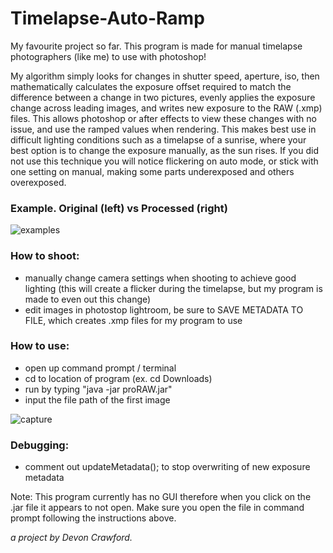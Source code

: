 # Timelapse-Auto-Ramp

My favourite project so far. This program is made for manual timelapse photographers (like me) to use with photoshop!

My algorithm simply looks for changes in shutter speed, aperture, iso, then mathematically calculates the exposure offset required to match the difference between a change in two pictures, evenly applies the exposure change across leading images, and writes new exposure to the RAW (.xmp) files. This allows photoshop or after effects to view these changes with no issue, and use the ramped values when rendering. This makes best use in difficult lighting conditions such as a timelapse of a sunrise, where your best option is to change the exposure manually, as the sun rises. If you did not use this technique you will notice flickering on auto mode, or stick with one setting on manual, making some parts underexposed and others overexposed.

### Example. Original (left) vs Processed (right)

![examples](https://cloud.githubusercontent.com/assets/25334129/22401628/1e86ca5a-e5a9-11e6-904b-ace3d74c7ed5.gif)

### How to shoot:
  - manually change camera settings when shooting to achieve good lighting (this will create a flicker during the timelapse, but my program is made to even out this change)
  - edit images in photostop lightroom, be sure to SAVE METADATA TO FILE, which creates .xmp files for my program to use

### How to use:
  - open up command prompt / terminal
  - cd to location of program (ex. cd Downloads)
  - run by typing "java -jar proRAW.jar"
  - input the file path of the first image
  
![capture](https://cloud.githubusercontent.com/assets/25334129/22497738/c0901156-e821-11e6-9e15-04303fca7e5c.PNG)
  
### Debugging:
  - comment out updateMetadata(); to stop overwriting of new exposure metadata

Note: This program currently has no GUI therefore when you click on the .jar file it appears to not open. Make sure you open the file in command prompt following the instructions above.

*a project by Devon Crawford.*
